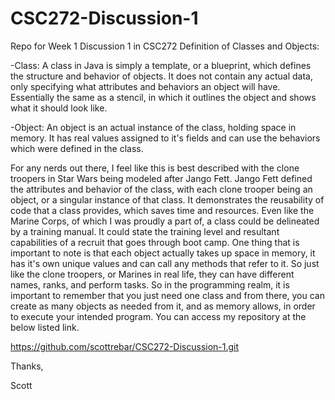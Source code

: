 # CSC272-Discussion-1
Repo for Week 1 Discussion 1 in CSC272
Definition of Classes and Objects:

-Class: A class in Java is simply a template, or a blueprint, which defines the structure and behavior of objects. It does not contain any actual data, only specifying what attributes and behaviors an object will have. Essentially the same as a stencil, in which it outlines the object and shows what it should look like.&nbsp;

-Object: An object is an actual instance of the class, holding space in memory. It has real values assigned to it's fields and can use the behaviors which were defined in the class.&nbsp;

For any nerds out there, I feel like this is best described with the clone troopers in Star Wars being modeled after Jango Fett. Jango Fett defined the attributes and behavior of the class, with each clone trooper being an object, or a singular instance of that class. It demonstrates the reusability of code that a class provides, which saves time and resources. Even like the Marine Corps, of which I was proudly a part of, a class could be delineated by a training manual. It could state the training level and resultant capabilities of a recruit that goes through boot camp. One thing that is important to note is that each object actually takes up space in memory, it has it's own unique values and can call any methods that refer to it. So just like the clone troopers, or Marines in real life, they can have different names, ranks, and perform tasks. So in the programming realm, it is important to remember that you just need one class and from there, you can create as many objects as needed from it, and as memory allows, in order to execute your intended program. You can access my repository at the below listed link.&nbsp;

https://github.com/scottrebar/CSC272-Discussion-1.git

Thanks,

Scott
